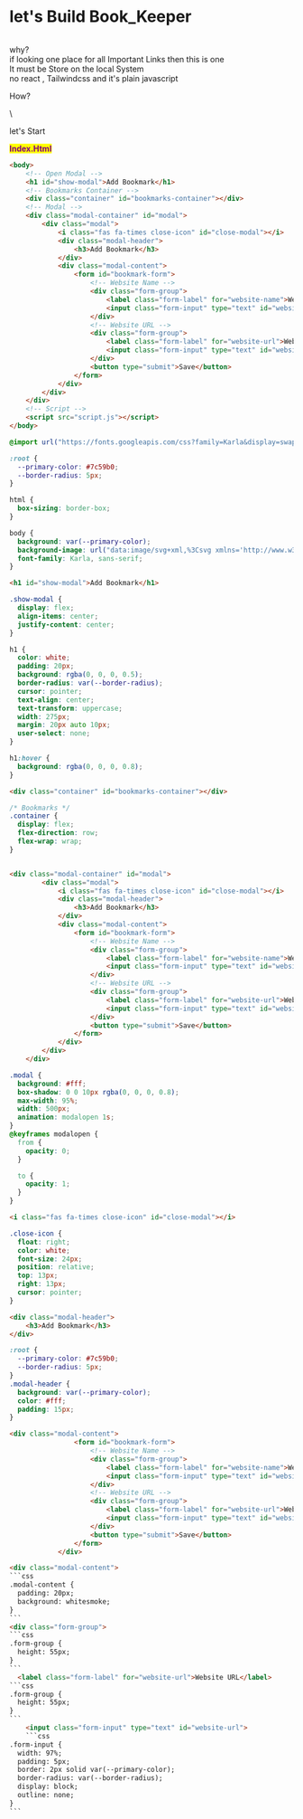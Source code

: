 # let's Build Book\_Keeper

<figure><img src="../.gitbook/assets/Screenshot (123).png" alt=""><figcaption></figcaption></figure>

why?\
if looking one place for all Important Links then this is one\
It must be Store on the local System\
no react , Tailwindcss and it's plain javascript



How?

\


let's Start

<mark style="color:purple;">**Index.Html**</mark>



```html
<body>
    <!-- Open Modal -->
    <h1 id="show-modal">Add Bookmark</h1>
    <!-- Bookmarks Container -->
    <div class="container" id="bookmarks-container"></div>
    <!-- Modal -->
    <div class="modal-container" id="modal">
        <div class="modal">
            <i class="fas fa-times close-icon" id="close-modal"></i>
            <div class="modal-header">
                <h3>Add Bookmark</h3>
            </div>
            <div class="modal-content">
                <form id="bookmark-form">
                    <!-- Website Name -->
                    <div class="form-group">
                        <label class="form-label" for="website-name">Website Name</label>
                        <input class="form-input" type="text" id="website-name">                      
                    </div>
                    <!-- Website URL -->
                    <div class="form-group">
                        <label class="form-label" for="website-url">Website URL</label>
                        <input class="form-input" type="text" id="website-url">          
                    </div>
                    <button type="submit">Save</button>
                </form>
            </div>
        </div>
    </div>
    <!-- Script -->
    <script src="script.js"></script>
</body>
```

```css
@import url("https://fonts.googleapis.com/css?family=Karla&display=swap");

:root {
  --primary-color: #7c59b0;
  --border-radius: 5px;
}

html {
  box-sizing: border-box;
}

body {
  background: var(--primary-color);
  background-image: url("data:image/svg+xml,%3Csvg xmlns='http://www.w3.org/2000/svg' viewBox='0 0 80 80' width='80' height='80'%3E%3Cpath fill='%23b8b8b8' fill-opacity='0.4' d='M14 16H9v-2h5V9.87a4 4 0 1 1 2 0V14h5v2h-5v15.95A10 10 0 0 0 23.66 27l-3.46-2 8.2-2.2-2.9 5a12 12 0 0 1-21 0l-2.89-5 8.2 2.2-3.47 2A10 10 0 0 0 14 31.95V16zm40 40h-5v-2h5v-4.13a4 4 0 1 1 2 0V54h5v2h-5v15.95A10 10 0 0 0 63.66 67l-3.47-2 8.2-2.2-2.88 5a12 12 0 0 1-21.02 0l-2.88-5 8.2 2.2-3.47 2A10 10 0 0 0 54 71.95V56zm-39 6a2 2 0 1 1 0-4 2 2 0 0 1 0 4zm40-40a2 2 0 1 1 0-4 2 2 0 0 1 0 4zM15 8a2 2 0 1 0 0-4 2 2 0 0 0 0 4zm40 40a2 2 0 1 0 0-4 2 2 0 0 0 0 4z'%3E%3C/path%3E%3C/svg%3E");
  font-family: Karla, sans-serif;
}
```

```html
<h1 id="show-modal">Add Bookmark</h1>
```

```css
.show-modal {
  display: flex;
  align-items: center;
  justify-content: center;
}
```

```css
h1 {
  color: white;
  padding: 20px;
  background: rgba(0, 0, 0, 0.5);
  border-radius: var(--border-radius);
  cursor: pointer;
  text-align: center;
  text-transform: uppercase;
  width: 275px;
  margin: 20px auto 10px;
  user-select: none;
}
```

```css
h1:hover {
  background: rgba(0, 0, 0, 0.8);
}
```

```html
<div class="container" id="bookmarks-container"></div>
```

```css
/* Bookmarks */
.container {
  display: flex;
  flex-direction: row;
  flex-wrap: wrap;
}

```

<figure><img src="../.gitbook/assets/Screenshot (125).png" alt=""><figcaption></figcaption></figure>

```html
<div class="modal-container" id="modal">
        <div class="modal">
            <i class="fas fa-times close-icon" id="close-modal"></i>
            <div class="modal-header">
                <h3>Add Bookmark</h3>
            </div>
            <div class="modal-content">
                <form id="bookmark-form">
                    <!-- Website Name -->
                    <div class="form-group">
                        <label class="form-label" for="website-name">Website Name</label>
                        <input class="form-input" type="text" id="website-name">                      
                    </div>
                    <!-- Website URL -->
                    <div class="form-group">
                        <label class="form-label" for="website-url">Website URL</label>
                        <input class="form-input" type="text" id="website-url">          
                    </div>
                    <button type="submit">Save</button>
                </form>
            </div>
        </div>
    </div>
```

```css
.modal {
  background: #fff;
  box-shadow: 0 0 10px rgba(0, 0, 0, 0.8);
  max-width: 95%;
  width: 500px;
  animation: modalopen 1s;
}
@keyframes modalopen {
  from {
    opacity: 0;
  }

  to {
    opacity: 1;
  }
}
```

```html
<i class="fas fa-times close-icon" id="close-modal"></i>
```

```css
.close-icon {
  float: right;
  color: white;
  font-size: 24px;
  position: relative;
  top: 13px;
  right: 13px;
  cursor: pointer;
}
```

```html
<div class="modal-header">
    <h3>Add Bookmark</h3>
</div>
```

```css
:root {
  --primary-color: #7c59b0;
  --border-radius: 5px;
}
.modal-header {
  background: var(--primary-color);
  color: #fff;
  padding: 15px;
}
```

```html
<div class="modal-content">
                <form id="bookmark-form">
                    <!-- Website Name -->
                    <div class="form-group">
                        <label class="form-label" for="website-name">Website Name</label>
                        <input class="form-input" type="text" id="website-name">                      
                    </div>
                    <!-- Website URL -->
                    <div class="form-group">
                        <label class="form-label" for="website-url">Website URL</label>
                        <input class="form-input" type="text" id="website-url">          
                    </div>
                    <button type="submit">Save</button>
                </form>
            </div>
```

````html
<div class="modal-content">
```css
.modal-content {
  padding: 20px;
  background: whitesmoke;
}
```
<div class="form-group">
```css
.form-group {
  height: 55px;
}
```
  <label class="form-label" for="website-url">Website URL</label>
```css
.form-group {
  height: 55px;
}
```
    <input class="form-input" type="text" id="website-url">  
    ```css
.form-input {
  width: 97%;
  padding: 5px;
  border: 2px solid var(--primary-color);
  border-radius: var(--border-radius);
  display: block;
  outline: none;
}
```
    
````

